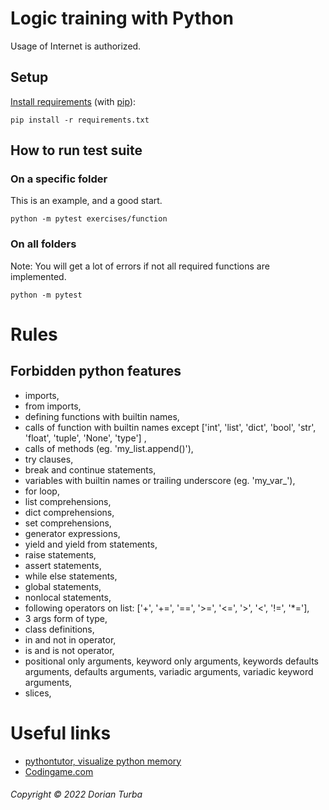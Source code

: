 # Logic training with Python

Usage of Internet is authorized.

## Setup

[Install requirements][SA-install requirements.txt with pip] 
(with [pip][pip tutorial on youtube]):

```
pip install -r requirements.txt
```

## How to run test suite

### On a specific folder

This is an example, and a good start.

```
python -m pytest exercises/function
```

### On all folders

Note: You will get a lot of errors if not all required functions are
implemented.

```
python -m pytest
```

# Rules

## Forbidden python features

- imports,
- from imports,
- defining functions with builtin names,
- calls of function with builtin names
  except ['int', 'list', 'dict', 'bool', 'str', 'float', 'tuple', 'None', 'type']
  ,
- calls of methods (eg. 'my_list.append()'),
- try clauses,
- break and continue statements,
- variables with builtin names or trailing underscore (eg. 'my_var_'),
- for loop,
- list comprehensions,
- dict comprehensions,
- set comprehensions,
- generator expressions,
- yield and yield from statements,
- raise statements,
- assert statements,
- while else statements,
- global statements,
- nonlocal statements,
- following operators on
  list: ['+', '+=', '==', '>=', '<=', '>', '<', '!=', '*='],
- 3 args form of type,
- class definitions,
- in and not in operator,
- is and is not operator,
- positional only arguments, keyword only arguments, keywords defaults
  arguments, defaults arguments, variadic arguments, variadic keyword
  arguments,
- slices,

# Useful links

- [pythontutor, visualize python memory][pythontutor main page]
- [Codingame.com][codingame main page]

###### Copyright © 2022 Dorian Turba

[SA-install requirements.txt with pip]: https://stackoverflow.com/a/15593865/6251742
[pip tutorial on youtube]: https://youtu.be/U2ZN104hIcc
[pythontutor main page]: https://pythontutor.com/
[codingame main page]: https://www.codingame.com/home